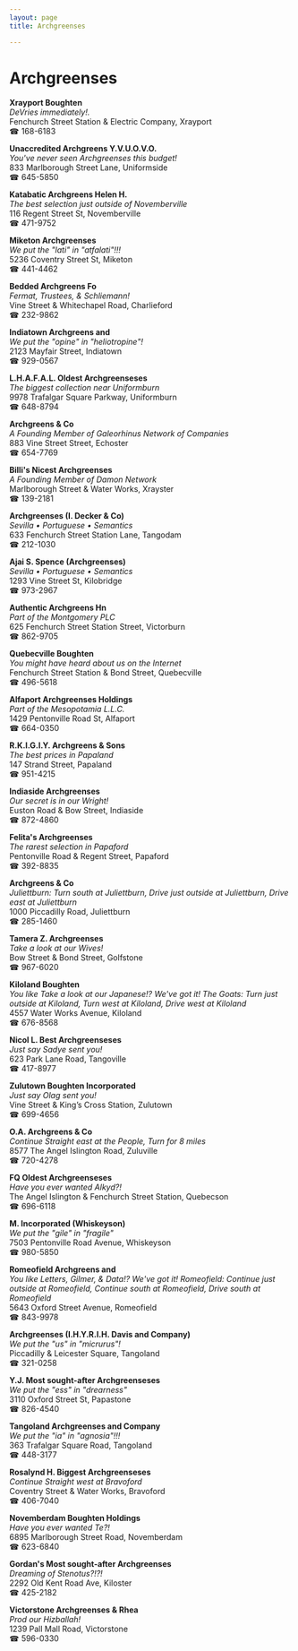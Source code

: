 ```yaml
---
layout: page 
title: Archgreenses

---
```



# Archgreenses


 **Xrayport Boughten**  
_DeVries immediately!._  
Fenchurch Street Station & Electric Company, Xrayport  
☎ 168-6183

**Unaccredited Archgreens Y.V.U.O.V.O.**  
_You've never seen Archgreenses this budget!_  
833 Marlborough Street Lane, Uniformside  
☎ 645-5850

**Katabatic Archgreens Helen H.**  
_The best selection just outside of Novemberville_  
116 Regent Street St, Novemberville  
☎ 471-9752

**Miketon Archgreenses**  
_We put the "lati" in "atfalati"!!!_  
5236 Coventry Street St, Miketon  
☎ 441-4462

**Bedded Archgreens Fo**  
_Fermat, Trustees, & Schliemann!_  
Vine Street & Whitechapel Road, Charlieford  
☎ 232-9862

**Indiatown Archgreens and**  
_We put the "opine" in "heliotropine"!_  
2123 Mayfair Street, Indiatown  
☎ 929-0567

**L.H.A.F.A.L. Oldest Archgreenseses**  
_The biggest collection near Uniformburn_  
9978 Trafalgar Square Parkway, Uniformburn  
☎ 648-8794

**Archgreens & Co**  
_A Founding Member of Galeorhinus Network of Companies_  
883 Vine Street Street, Echoster  
☎ 654-7769

**Billi's Nicest Archgreenses**  
_A Founding Member of Damon Network_  
Marlborough Street & Water Works, Xrayster  
☎ 139-2181

**Archgreenses (I. Decker & Co)**  
_Sevilla • Portuguese • Semantics_  
633 Fenchurch Street Station Lane, Tangodam  
☎ 212-1030

**Ajai S. Spence (Archgreenses)**  
_Sevilla • Portuguese • Semantics_  
1293 Vine Street St, Kilobridge  
☎ 973-2967

**Authentic Archgreens Hn**  
_Part of the Montgomery PLC_  
625 Fenchurch Street Station Street, Victorburn  
☎ 862-9705

**Quebecville Boughten**  
_You might have heard about us on the Internet_  
Fenchurch Street Station & Bond Street, Quebecville  
☎ 496-5618

**Alfaport Archgreenses Holdings**  
_Part of the Mesopotamia L.L.C._  
1429 Pentonville Road St, Alfaport  
☎ 664-0350

**R.K.I.G.I.Y. Archgreens & Sons**  
_The best prices in Papaland_  
147 Strand Street, Papaland  
☎ 951-4215

**Indiaside Archgreenses**  
_Our secret is in our Wright!_  
Euston Road & Bow Street, Indiaside  
☎ 872-4860

**Felita's Archgreenses**  
_The rarest selection in Papaford_  
Pentonville Road & Regent Street, Papaford  
☎ 392-8835

**Archgreens & Co**  
_Juliettburn: Turn south at Juliettburn, Drive just outside at Juliettburn, Drive east at Juliettburn_  
1000 Piccadilly Road, Juliettburn  
☎ 285-1460

**Tamera Z. Archgreenses**  
_Take a look at our Wives!_  
Bow Street & Bond Street, Golfstone  
☎ 967-6020

**Kiloland Boughten**  
_You like Take a look at our Japanese!? We've got it! 
The Goats: Turn just outside at Kiloland, Turn west at Kiloland, Drive west at Kiloland_  
4557 Water Works Avenue, Kiloland  
☎ 676-8568

**Nicol L. Best Archgreenseses**  
_Just say Sadye sent you!_  
623 Park Lane Road, Tangoville  
☎ 417-8977

**Zulutown Boughten Incorporated**  
_Just say Olag sent you!_  
Vine Street & King’s Cross Station, Zulutown  
☎ 699-4656

**O.A. Archgreens & Co**  
_Continue Straight east at the People, Turn for 8 miles_  
8577 The Angel Islington Road, Zuluville  
☎ 720-4278

**FQ Oldest Archgreenseses**  
_Have you ever wanted Alkyd?!_  
The Angel Islington & Fenchurch Street Station, Quebecson  
☎ 696-6118

**M. Incorporated (Whiskeyson)**  
_We put the "gile" in "fragile"_  
7503 Pentonville Road Avenue, Whiskeyson  
☎ 980-5850

**Romeofield Archgreens and**  
_You like Letters, Gilmer, & Data!? We've got it! 
Romeofield: Continue just outside at Romeofield, Continue south at Romeofield, Drive south at Romeofield_  
5643 Oxford Street Avenue, Romeofield  
☎ 843-9978

**Archgreenses (I.H.Y.R.I.H. Davis and Company)**  
_We put the "us" in "micrurus"!_  
Piccadilly & Leicester Square, Tangoland  
☎ 321-0258

**Y.J. Most sought-after Archgreenseses**  
_We put the "ess" in "drearness"_  
3110 Oxford Street St, Papastone  
☎ 826-4540

**Tangoland Archgreenses and Company**  
_We put the "ia" in "agnosia"!!!_  
363 Trafalgar Square Road, Tangoland  
☎ 448-3177

**Rosalynd H. Biggest Archgreenseses**  
_Continue Straight west at Bravoford_  
Coventry Street & Water Works, Bravoford  
☎ 406-7040

**Novemberdam Boughten Holdings**  
_Have you ever wanted Te?!_  
6895 Marlborough Street Road, Novemberdam  
☎ 623-6840

**Gordan's Most sought-after Archgreenses**  
_Dreaming of Stenotus?!?!_  
2292 Old Kent Road Ave, Kiloster  
☎ 425-2182

**Victorstone Archgreenses & Rhea**  
_Prod our Hizballah!_  
1239 Pall Mall Road, Victorstone  
☎ 596-0330

